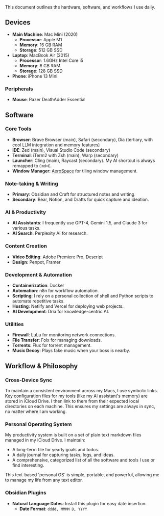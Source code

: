 
This document outlines the hardware, software, and workflows I use daily.

## Devices

- **Main Machine**: Mac Mini (2020)
  - **Processor**: Apple M1
  - **Memory**: 16 GB RAM
  - **Storage**: 512 GB SSD
- **Laptop**: MacBook Air (2015)
  - **Processor**: 1.6GHz Intel Core i5
  - **Memory**: 8 GB RAM
  - **Storage**: 128 GB SSD
- **Phone**: iPhone 13 Mini

### Peripherals

- **Mouse**: Razer DeathAdder Essential

## Software

### Core Tools

- **Browser**: Brave Browser (main), Safari (secondary), Dia (tertiary, with cool LLM integration and memory features)
- **IDE**: Zed (main), Visual Studio Code (secondary)
- **Terminal**: iTerm2 with Zsh (main), Warp (secondary)
- **Launcher**: Cling (main), Raycast (secondary). My AI shortcut is always remapped to `Cmd+E`.
- **Window Manager**: [AeroSpace](https://github.com/nikitabobko/AeroSpace) for tiling window management.

### Note-taking & Writing

- **Primary**: Obsidian and Craft for structured notes and writing.
- **Secondary**: Bear, Notion, and Drafts for quick capture and ideation.

### AI & Productivity

- **AI Assistants**: I frequently use GPT-4, Gemini 1.5, and Claude 3 for various tasks.
- **AI Search**: Perplexity AI for research.

### Content Creation

- **Video Editing**: Adobe Premiere Pro, Descript
- **Design**: Penpot, Framer

### Development & Automation

- **Containerization**: Docker
- **Automation**: n8n for workflow automation.
- **Scripting**: I rely on a personal collection of shell and Python scripts to automate repetitive tasks.
- **Hosting**: Netlify and Vercel for deploying web projects.
- **AI Development**: Dria for knowledge-centric AI.

### Utilities

- **Firewall**: LuLu for monitoring network connections.
- **File Transfer**: Folx for managing downloads.
- **Torrents**: Flux for torrent management.
- **Music Decoy**: Plays fake music when your boss is nearby.

## Workflow & Philosophy

### Cross-Device Sync

To maintain a consistent environment across my Macs, I use symbolic links. Key configuration files for my tools (like my AI assistant's memory) are stored in iCloud Drive. I then link to them from their expected local directories on each machine. This ensures my settings are always in sync, no matter where I am working.

### Personal Operating System

My productivity system is built on a set of plain text markdown files managed in my iCloud Drive. I maintain:
- A long-term file for yearly goals and todos.
- A daily journal for capturing tasks, logs, and ideas.
- A comprehensive, categorized list of all the software and tools I use or find interesting.

This text-based 'personal OS' is simple, portable, and powerful, allowing me to manage my life from any text editor.

### Obsidian Plugins

- **Natural Language Dates**: Install this plugin for easy date insertion.
  - **Date Format**: `dddd, MMMM D, YYYY`
